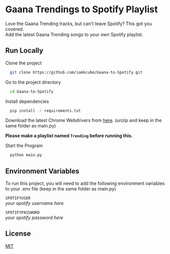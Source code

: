 
# Gaana Trendings to Spotify Playlist

Love the Gaana Trending tracks, but can't leave Spotify?
This got you covered. 
<br>
Add the latest Gaana Trending songs to your own Spotify playlist.

## Run Locally

Clone the project

```bash
  git clone https://github.com/iamkcube/Gaana-to-Spotify.git
```

Go to the project directory

```bash
  cd Gaana-to-Spotify
```

Install dependencies

```bash
  pip install -r requirements.txt
```
Download the latest Chrome Webdrivers from [here](https://sites.google.com/chromium.org/driver/).
(unzip and keep in the same folder as main.py)

**Please make a playlist named `Trending` before running this.**

Start the Program

```bash
  python main.py
```


## Environment Variables

To run this project, you will need to add the following environment variables to your .env file (keep in the same folder as main.py)

`SPOTIFYUSER`
<br>
*your spotify username here*

`SPOTIFYPASSWORD`
<br>
*your spotify password here*


## License

[MIT](https://choosealicense.com/licenses/mit/)

